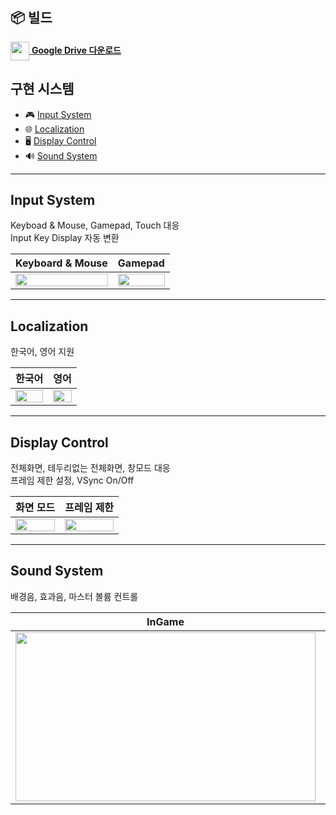 ## 📦 빌드
[<img src="https://upload.wikimedia.org/wikipedia/commons/d/da/Google_Drive_logo.png" width="30" align="center">  **Google Drive 다운로드**](https://drive.google.com/drive/folders/1ItREpTPzhmXXabvU1sNWpz8sKxBLydrc?usp=drive_link)


## 구현 시스템
- 🎮 [Input System](#input-system)
- 🌐 [Localization](#localization)
- 🖥️ [Display Control](#display-control)
- 🔊 [Sound System](#sound-system)

---

## Input System
Keyboad & Mouse, Gamepad, Touch 대응<br>
Input Key Display 자동 변환

| Keyboard & Mouse | Gamepad |
| --- | --- |
| <img src="https://github.com/user-attachments/assets/23cb2b24-128f-4dc3-b777-c18cc74d7f0f" width="100%"> | <img src="https://github.com/user-attachments/assets/3b6e1531-23a8-4cf4-b457-a2ce3c8b661c" width="100%"> |

---

## Localization
한국어, 영어 지원

| 한국어 | 영어 |
| --- | --- |
| <img src="https://github.com/user-attachments/assets/457e1a8e-5689-4cfd-a122-953de55ae4c5" width="100%"> | <img src="https://github.com/user-attachments/assets/0e23b907-2ba9-4aa8-83ae-c491385e6e27" width="100%"> |

---

## Display Control
전체화면, 테두리없는 전체화면, 창모드 대응<br>
프레임 제한 설정, VSync On/Off

| 화면 모드 | 프레임 제한 |
| --- | --- |
| <img src="https://github.com/user-attachments/assets/87bb442a-67eb-4c76-949b-1242d9132c9a" width="100%"> | <img src="https://github.com/user-attachments/assets/db6d3314-8bcd-488f-954a-0ac1d29125c0" width="100%"> |

---

## Sound System
배경음, 효과음, 마스터 볼륨 컨트롤

| InGame | Editor Inspector |
| --- | --- |
| <img src="https://github.com/user-attachments/assets/ae46598e-4053-4324-abbc-e0e16a4d1b1f" width="480" height="270"> | <img src="https://github.com/user-attachments/assets/432da03e-427d-4be4-a14a-822ddd70a7ee" width="480" height="270"> |
